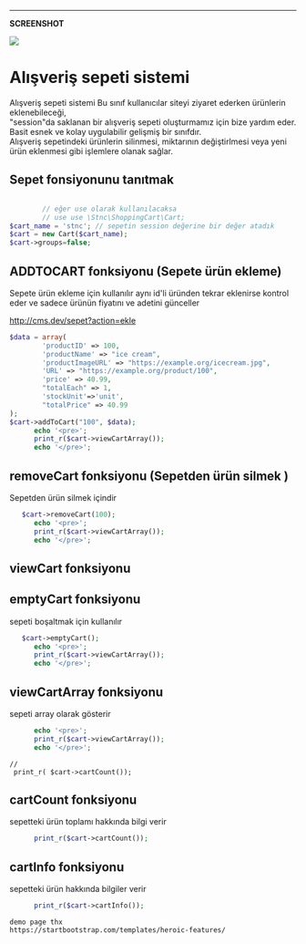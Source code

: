 

<hr>

<strong> SCREENSHOT </strong>

<img  src="https://raw.githubusercontent.com/stnc/shopping-cart/master/screen.png">

# Alışveriş sepeti sistemi

Alışveriş sepeti sistemi Bu sınıf kullanıcılar siteyi ziyaret ederken ürünlerin eklenebileceği, <br>
"session"da saklanan bir alışveriş sepeti oluşturmamız için bize yardım eder.<br>
Basit esnek ve kolay uygulabilir gelişmiş bir sınıfdır.<br>
Alışveriş sepetindeki ürünlerin silinmesi, miktarının değiştirlmesi veya yeni ürün eklenmesi gibi işlemlere olanak sağlar.

## Sepet fonsiyonunu tanıtmak
```php

        // eğer use olarak kullanılacaksa
        // use use \Stnc\ShoppingCart\Cart;
$cart_name = 'stnc'; // sepetin session değerine bir değer atadık
$cart = new Cart($cart_name);
$cart->groups=false;
```
## ADDTOCART fonksiyonu (Sepete ürün ekleme)

Sepete ürün ekleme için kullanılır aynı id'li üründen tekrar eklenirse kontrol eder ve sadece ürünün fiyatını ve adetini günceller

http://cms.dev/sepet?action=ekle
```php
$data = array(
		'productID' => 100,
		'productName' => "ice cream",
		'productImageURL' => "https://example.org/icecream.jpg",
		'URL' => "https://example.org/product/100",
		'price' => 40.99,
		"totalEach" => 1,
		'stockUnit'=>'unit',
		"totalPrice" => 40.99
);
$cart->addToCart("100", $data);
	  echo '<pre>';
	  print_r($cart->viewCartArray());
	  echo '</pre>';
```
## removeCart fonksiyonu (Sepetden ürün silmek )

Sepetden ürün silmek içindir 


```php
   $cart->removeCart(100);
	  echo '<pre>';
	  print_r($cart->viewCartArray());
	  echo '</pre>';
```
## viewCart fonksiyonu


## emptyCart fonksiyonu

sepeti boşaltmak için kullanılır
```php
   $cart->emptyCart();
 	  echo '<pre>';
	  print_r($cart->viewCartArray());
	  echo '</pre>';
```

## viewCartArray fonksiyonu

sepeti array olarak gösterir 
```php
	  echo '<pre>';
	  print_r($cart->viewCartArray());
	  echo '</pre>';
```

	// 
	 print_r( $cart->cartCount());

## cartCount fonksiyonu

 sepetteki ürün toplamı hakkında bilgi verir
```php
	  print_r($cart->cartCount());
```

## cartInfo fonksiyonu

sepetteki ürün hakkında bilgiler verir 
```php
	  print_r($cart->cartInfo());
```



```
demo page thx 
https://startbootstrap.com/templates/heroic-features/
